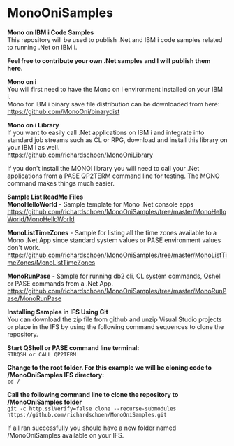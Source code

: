 # MonoOniSamples

**Mono on IBM i Code Samples**<br>
This repository will be used to publish .Net and IBM i code samples related to running .Net on IBM i.<br>

**Feel free to contribute your own .Net samples and I will publish them here.**<br>

**Mono on i**<br>
You will first need to have the Mono on i environment installed on your IBM i.<br>
Mono for IBM i binary save file distribution can be downloaded from here:<br>
https://github.com/MonoOni/binarydist

**Mono on i Library**<br>
If you want to easily call .Net applications on IBM i and integrate into standard job streams such as CL or RPG, download and install this library on your IBM i as well.<br>
https://github.com/richardschoen/MonoOniLibrary

If you don't install the MONOI library you will need to call your .Net applications from a PASE QP2TERM command line for testing. The MONO command makes things much easier.<br>

**Sample List ReadMe Files**<br>
**MonoHelloWorld** - Sample template for Mono .Net console apps<br>
https://github.com/richardschoen/MonoOniSamples/tree/master/MonoHelloWorld/MonoHelloWorld

**MonoListTimeZones** - Sample for listing all the time zones available to a Mono .Net App since standard system values or PASE environment values don't work.<br> 
https://github.com/richardschoen/MonoOniSamples/tree/master/MonoListTimeZones/MonoListTimeZones

**MonoRunPase** - Sample for running db2 cli, CL system commands, Qshell or PASE commands from a .Net App.<br> 
https://github.com/richardschoen/MonoOniSamples/tree/master/MonoRunPase/MonoRunPase


**Installing Samples in IFS Using Git**<br>
You can download the zip file from github and unzip Visual Studio projects or place in the IFS by using the following command sequences to clone the repository.<br>

**Start QShell or PASE command line terminal:**<br>
`STRQSH or CALL QP2TERM`

**Change to the root folder. For this example we will be cloning code to /MonoOniSamples IFS directory:**<br>
`cd /`

**Call the following command line to clone the repository to /MonoOniSamples folder**<br>
`git -c http.sslVerify=false clone --recurse-submodules https://github.com/richardschoen/MonoOniSamples.git`

If all ran successfully you should have a new folder named /MonoOniSamples available on your IFS.<br>

 